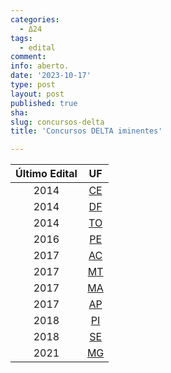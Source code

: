 ```yaml
---
categories:
  - Δ24
tags:
  - edital
comment: 
info: aberto.
date: '2023-10-17'
type: post
layout: post
published: true
sha: 
slug: concursos-delta
title: 'Concursos DELTA iminentes'

---
```


| **Último Edital** | **UF** |
|:---:|:---:|
| 2014 | [CE](https://cj.estrategia.com/portal/concurso-delegado-ce/) |
| 2014 | [DF](https://cj.estrategia.com/portal/concurso-delegado-df/) |
| 2014 | [TO](https://cj.estrategia.com/portal/concurso-delegado-to/) |
| 2016 | [PE](https://cj.estrategia.com/portal/concurso-delegado-pe/) |
| 2017 | [AC](https://cj.estrategia.com/portal/concurso-delegado-ac/) |
| 2017 | [MT](https://cj.estrategia.com/portal/concurso-delegado-mt/) |
| 2017 | [MA](https://cj.estrategia.com/portal/concurso-delegado-ma/) |
| 2017 | [AP](https://cj.estrategia.com/portal/concurso-delegado-ap/) |
| 2018 | [PI](https://cj.estrategia.com/portal/concurso-delegado-pi/) |
| 2018 | [SE](https://cj.estrategia.com/portal/concurso-delegado-se/) |
| 2021 | [MG](https://cj.estrategia.com/portal/concurso-delegado-mg/) |


